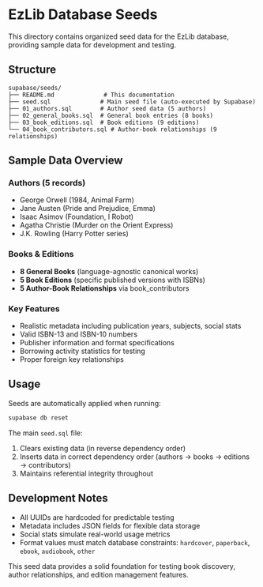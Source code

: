 # EzLib Database Seeds

This directory contains organized seed data for the EzLib database, providing sample data for development and testing.

## Structure

```
supabase/seeds/
├── README.md              # This documentation
├── seed.sql              # Main seed file (auto-executed by Supabase)
├── 01_authors.sql        # Author seed data (5 authors)
├── 02_general_books.sql  # General book entries (8 books)
├── 03_book_editions.sql  # Book editions (9 editions)
└── 04_book_contributors.sql # Author-book relationships (9 relationships)
```

## Sample Data Overview

### Authors (5 records)
- George Orwell (1984, Animal Farm)
- Jane Austen (Pride and Prejudice, Emma)
- Isaac Asimov (Foundation, I Robot)
- Agatha Christie (Murder on the Orient Express)
- J.K. Rowling (Harry Potter series)

### Books & Editions
- **8 General Books** (language-agnostic canonical works)
- **5 Book Editions** (specific published versions with ISBNs)
- **5 Author-Book Relationships** via book_contributors

### Key Features
- Realistic metadata including publication years, subjects, social stats
- Valid ISBN-13 and ISBN-10 numbers
- Publisher information and format specifications
- Borrowing activity statistics for testing
- Proper foreign key relationships

## Usage

Seeds are automatically applied when running:
```bash
supabase db reset
```

The main `seed.sql` file:
1. Clears existing data (in reverse dependency order)
2. Inserts data in correct dependency order (authors → books → editions → contributors)
3. Maintains referential integrity throughout

## Development Notes

- All UUIDs are hardcoded for predictable testing
- Metadata includes JSON fields for flexible data storage
- Social stats simulate real-world usage metrics
- Format values must match database constraints: `hardcover`, `paperback`, `ebook`, `audiobook`, `other`

This seed data provides a solid foundation for testing book discovery, author relationships, and edition management features.